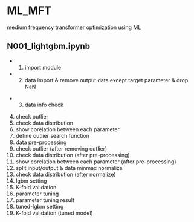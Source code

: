 # ML_MFT
medium frequency transformer optimization using ML

## N001_lightgbm.ipynb
- 1. import module
- 2. data import & remove output data except target parameter & drop NaN
* 3. data info check
4. check outlier
5. check data distribution
6. show corelation between each parameter
7. define outlier search function
8. data pre-processing
9. check outlier (after removing outlier)
10. check data distribution (after pre-processing)
11. show corelation between each parameter (after pre-processing)
12. split input/output & data minmax normalize
13. check data distribution (after normalize)
14. lgbm setting
15. K-fold validation
16. parameter tuning
17. parameter tuning result
18. tuned-lgbm setting
19. K-fold validation (tuned model)
